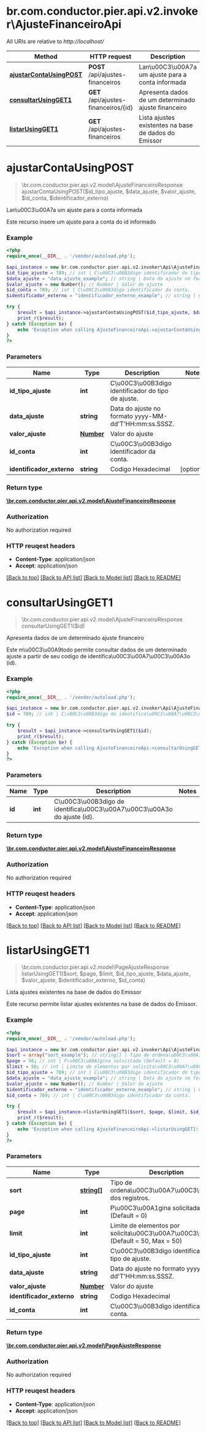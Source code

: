 # br.com.conductor.pier.api.v2.invoker\AjusteFinanceiroApi

All URIs are relative to *http://localhost/*

Method | HTTP request | Description
------------- | ------------- | -------------
[**ajustarContaUsingPOST**](AjusteFinanceiroApi.md#ajustarContaUsingPOST) | **POST** /api/ajustes-financeiros | Lan\u00C3\u00A7a um ajuste para a conta informada
[**consultarUsingGET1**](AjusteFinanceiroApi.md#consultarUsingGET1) | **GET** /api/ajustes-financeiros/{id} | Apresenta dados de um determinado ajuste financeiro
[**listarUsingGET1**](AjusteFinanceiroApi.md#listarUsingGET1) | **GET** /api/ajustes-financeiros | Lista ajustes existentes na base de dados do Emissor


# **ajustarContaUsingPOST**
> \br.com.conductor.pier.api.v2.model\AjusteFinanceiroResponse ajustarContaUsingPOST($id_tipo_ajuste, $data_ajuste, $valor_ajuste, $id_conta, $identificador_externo)

Lan\u00C3\u00A7a um ajuste para a conta informada

Este recurso insere um ajuste para a conta do id informado

### Example 
```php
<?php
require_once(__DIR__ . '/vendor/autoload.php');

$api_instance = new br.com.conductor.pier.api.v2.invoker\Api\AjusteFinanceiroApi();
$id_tipo_ajuste = 789; // int | C\u00C3\u00B3digo identificador do tipo de ajuste.
$data_ajuste = "data_ajuste_example"; // string | Data do ajuste no formato yyyy-MM-dd'T'HH:mm:ss.SSSZ.
$valor_ajuste = new Number(); // Number | Valor do ajuste
$id_conta = 789; // int | C\u00C3\u00B3digo identificador da conta.
$identificador_externo = "identificador_externo_example"; // string | Codigo Hexadecimal

try { 
    $result = $api_instance->ajustarContaUsingPOST($id_tipo_ajuste, $data_ajuste, $valor_ajuste, $id_conta, $identificador_externo);
    print_r($result);
} catch (Exception $e) {
    echo 'Exception when calling AjusteFinanceiroApi->ajustarContaUsingPOST: ', $e->getMessage(), "\n";
}
?>
```

### Parameters

Name | Type | Description  | Notes
------------- | ------------- | ------------- | -------------
 **id_tipo_ajuste** | **int**| C\u00C3\u00B3digo identificador do tipo de ajuste. | 
 **data_ajuste** | **string**| Data do ajuste no formato yyyy-MM-dd&#39;T&#39;HH:mm:ss.SSSZ. | 
 **valor_ajuste** | [**Number**](.md)| Valor do ajuste | 
 **id_conta** | **int**| C\u00C3\u00B3digo identificador da conta. | 
 **identificador_externo** | **string**| Codigo Hexadecimal | [optional] 

### Return type

[**\br.com.conductor.pier.api.v2.model\AjusteFinanceiroResponse**](AjusteFinanceiroResponse.md)

### Authorization

No authorization required

### HTTP reuqest headers

 - **Content-Type**: application/json
 - **Accept**: application/json

[[Back to top]](#) [[Back to API list]](../README.md#documentation-for-api-endpoints) [[Back to Model list]](../README.md#documentation-for-models) [[Back to README]](../README.md)

# **consultarUsingGET1**
> \br.com.conductor.pier.api.v2.model\AjusteFinanceiroResponse consultarUsingGET1($id)

Apresenta dados de um determinado ajuste financeiro

Este m\u00C3\u00A9todo permite consultar dados de um determinado ajuste a partir de seu codigo de identifica\u00C3\u00A7\u00C3\u00A3o (id).

### Example 
```php
<?php
require_once(__DIR__ . '/vendor/autoload.php');

$api_instance = new br.com.conductor.pier.api.v2.invoker\Api\AjusteFinanceiroApi();
$id = 789; // int | C\u00C3\u00B3digo de identifica\u00C3\u00A7\u00C3\u00A3o do ajuste (id).

try { 
    $result = $api_instance->consultarUsingGET1($id);
    print_r($result);
} catch (Exception $e) {
    echo 'Exception when calling AjusteFinanceiroApi->consultarUsingGET1: ', $e->getMessage(), "\n";
}
?>
```

### Parameters

Name | Type | Description  | Notes
------------- | ------------- | ------------- | -------------
 **id** | **int**| C\u00C3\u00B3digo de identifica\u00C3\u00A7\u00C3\u00A3o do ajuste (id). | 

### Return type

[**\br.com.conductor.pier.api.v2.model\AjusteFinanceiroResponse**](AjusteFinanceiroResponse.md)

### Authorization

No authorization required

### HTTP reuqest headers

 - **Content-Type**: application/json
 - **Accept**: application/json

[[Back to top]](#) [[Back to API list]](../README.md#documentation-for-api-endpoints) [[Back to Model list]](../README.md#documentation-for-models) [[Back to README]](../README.md)

# **listarUsingGET1**
> \br.com.conductor.pier.api.v2.model\PageAjusteResponse listarUsingGET1($sort, $page, $limit, $id_tipo_ajuste, $data_ajuste, $valor_ajuste, $identificador_externo, $id_conta)

Lista ajustes existentes na base de dados do Emissor

Este recurso permite listar ajustes existentes na base de dados do Emissor.

### Example 
```php
<?php
require_once(__DIR__ . '/vendor/autoload.php');

$api_instance = new br.com.conductor.pier.api.v2.invoker\Api\AjusteFinanceiroApi();
$sort = array("sort_example"); // string[] | Tipo de ordena\u00C3\u00A7\u00C3\u00A3o dos registros.
$page = 56; // int | P\u00C3\u00A1gina solicitada (Default = 0)
$limit = 56; // int | Limite de elementos por solicita\u00C3\u00A7\u00C3\u00A3o (Default = 50, Max = 50)
$id_tipo_ajuste = 789; // int | C\u00C3\u00B3digo identificador do tipo de ajuste.
$data_ajuste = "data_ajuste_example"; // string | Data do ajuste no formato yyyy-MM-dd'T'HH:mm:ss.SSSZ.
$valor_ajuste = new Number(); // Number | Valor do ajuste
$identificador_externo = "identificador_externo_example"; // string | Codigo Hexadecimal
$id_conta = 789; // int | C\u00C3\u00B3digo identificador da conta.

try { 
    $result = $api_instance->listarUsingGET1($sort, $page, $limit, $id_tipo_ajuste, $data_ajuste, $valor_ajuste, $identificador_externo, $id_conta);
    print_r($result);
} catch (Exception $e) {
    echo 'Exception when calling AjusteFinanceiroApi->listarUsingGET1: ', $e->getMessage(), "\n";
}
?>
```

### Parameters

Name | Type | Description  | Notes
------------- | ------------- | ------------- | -------------
 **sort** | [**string[]**](string.md)| Tipo de ordena\u00C3\u00A7\u00C3\u00A3o dos registros. | [optional] 
 **page** | **int**| P\u00C3\u00A1gina solicitada (Default = 0) | [optional] 
 **limit** | **int**| Limite de elementos por solicita\u00C3\u00A7\u00C3\u00A3o (Default = 50, Max = 50) | [optional] 
 **id_tipo_ajuste** | **int**| C\u00C3\u00B3digo identificador do tipo de ajuste. | [optional] 
 **data_ajuste** | **string**| Data do ajuste no formato yyyy-MM-dd&#39;T&#39;HH:mm:ss.SSSZ. | [optional] 
 **valor_ajuste** | [**Number**](.md)| Valor do ajuste | [optional] 
 **identificador_externo** | **string**| Codigo Hexadecimal | [optional] 
 **id_conta** | **int**| C\u00C3\u00B3digo identificador da conta. | [optional] 

### Return type

[**\br.com.conductor.pier.api.v2.model\PageAjusteResponse**](PageAjusteResponse.md)

### Authorization

No authorization required

### HTTP reuqest headers

 - **Content-Type**: application/json
 - **Accept**: application/json

[[Back to top]](#) [[Back to API list]](../README.md#documentation-for-api-endpoints) [[Back to Model list]](../README.md#documentation-for-models) [[Back to README]](../README.md)

